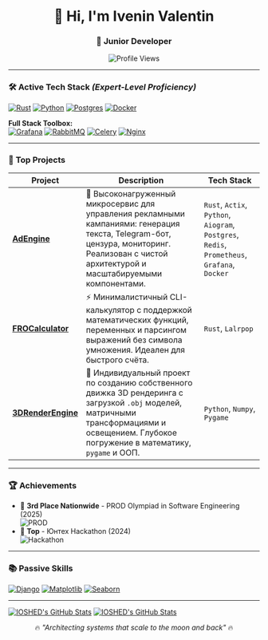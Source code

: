 
<h1 align="center">👋 Hi, I'm Ivenin Valentin</h1>
<h3 align="center">🚀 Junior Developer</h3>

<p align="center">
  <img src="https://komarev.com/ghpvc/?username=IOSHED&label=Profile%20Views&color=blue&style=flat" alt="Profile Views" />
</p>

---

### 🛠️ **Active Tech Stack** _(Expert-Level Proficiency)_

[![Rust](https://img.shields.io/badge/1%20-Rust-de5844?logo=rust&logoColor=white&style=for-the-badge)](https://www.rust-lang.org/)
[![Python](https://img.shields.io/badge/2%20-Python-3776AB?logo=python&logoColor=white&style=for-the-badge)](https://www.python.org/)
[![Postgres](https://img.shields.io/badge/3%20-PostgreSQL-316192?logo=postgresql&logoColor=white&style=for-the-badge)](https://www.postgresql.org/)
[![Docker](https://img.shields.io/badge/4%20-Docker-2496ED?logo=docker&logoColor=white&style=for-the-badge)](https://www.docker.com/)

**Full Stack Toolbox:**  
[![Grafana](https://img.shields.io/badge/Grafana-F46800?logo=grafana&logoColor=white)](https://grafana.com/)
[![RabbitMQ](https://img.shields.io/badge/RabbitMQ-FF6600?logo=rabbitmq&logoColor=white)](https://www.rabbitmq.com/)
[![Celery](https://img.shields.io/badge/Celery-37814A?logo=celery&logoColor=white)](https://docs.celeryproject.org/)
[![Nginx](https://img.shields.io/badge/Nginx-009639?logo=nginx&logoColor=white)](https://www.nginx.com/)

---

### 🚀 **Top Projects**

| Project | Description | Tech Stack |
|--------|-------------|------------|
| [**AdEngine**](https://github.com/IOSHED/Iosh__AdEngine) | 🧠 Высоконагруженный микросервис для управления рекламными кампаниями: генерация текста, Telegram-бот, цензура, мониторинг. Реализован с чистой архитектурой и масштабируемыми компонентами. | `Rust`, `Actix`, `Python`, `Aiogram`, `Postgres`, `Redis`, `Prometheus`, `Grafana`, `Docker` |
| [**FROCalculator**](https://github.com/IOSHED/Iosh__Calculator) | ⚡ Минималистичный CLI-калькулятор с поддержкой математических функций, переменных и парсингом выражений без символа умножения. Идеален для быстрого счёта. | `Rust`, `Lalrpop` |
| [**3DRenderEngine**](https://github.com/IOSHED/Iosh__3DRenderEngine) | 🧱 Индивидуальный проект по созданию собственного движка 3D рендеринга с загрузкой `.obj` моделей, матричными трансформациями и освещением. Глубокое погружение в математику, `pygame` и ООП. | `Python`, `Numpy`, `Pygame` |

---

### 🏆 **Achievements**

- 🥉 **3rd Place Nationwide** - PROD Olympiad in Software Engineering (2025)  
  ![PROD](https://img.shields.io/badge/Level-Advanced-blueviolet)
- 🏅 **Top** - Юнтех Hackathon (2024)  
  ![Hackathon](https://img.shields.io/badge/Level-Initial-orange)

---

### 📚 **Passive Skills**

[![Django](https://img.shields.io/badge/Django-092E20?logo=django&logoColor=white)](https://www.djangoproject.com/)
[![Matplotlib](https://img.shields.io/badge/Matplotlib-11557C?logo=matplotlib&logoColor=white)](https://matplotlib.org/)
[![Seaborn](https://img.shields.io/badge/Seaborn-5C8FB4?logo=seaborn&logoColor=white)](https://seaborn.pydata.org/)

---

[![IOSHED's GitHub Stats](https://github-readme-stats.vercel.app/api?username=IOSHED&show_icons=true&theme=dark&include_all_commits=true&count_private=true&hide_title=true)](https://github.com/IOSHED)
[![IOSHED's GitHub Stats](https://github-readme-stats.vercel.app/api/top-langs/?username=IOSHED&layout=compact&theme=dark)](https://github.com/IOSHED)

<p align="center">
  🔥 <em>"Architecting systems that scale to the moon and back"</em> 🔥
</p>
